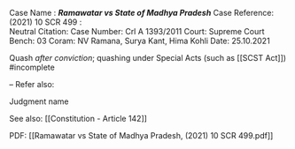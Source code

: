 Case Name : ***Ramawatar vs State of Madhya Pradesh***
Case Reference: (2021) 10 SCR 499 :  
Neutral Citation:
Case Number: Crl A 1393/2011
Court: Supreme Court
Bench: 03
Coram: NV Ramana, Surya Kant, Hima Kohli
Date: 25.10.2021

Quash *after conviction*; quashing under Special Acts (such as [[SCST Act]]) #incomplete 

–
Refer also:

Judgment name

See also:
[[Constitution - Article 142]] 

PDF:
[[Ramawatar vs State of Madhya Pradesh, (2021) 10 SCR 499.pdf]]